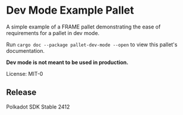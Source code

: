 <!-- markdown-link-check-disable -->
# Dev Mode Example Pallet

A simple example of a FRAME pallet demonstrating
the ease of requirements for a pallet in dev mode.

Run `cargo doc --package pallet-dev-mode --open` to view this pallet's documentation.

**Dev mode is not meant to be used in production.**

License: MIT-0


## Release

Polkadot SDK Stable 2412
